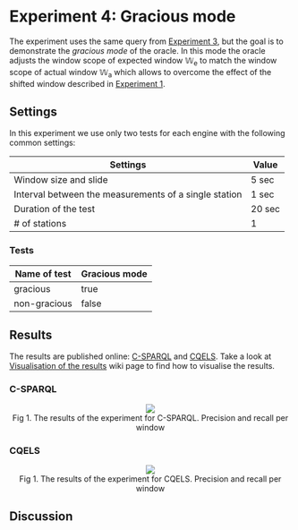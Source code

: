 # Experiment 4: Gracious mode

The experiment uses the same query from [Experiment 3](https://github.com/YABench/yabench-one/tree/master/Experiment_3), but the goal is to demonstrate the *gracious mode* of the oracle. In this mode the oracle adjusts the window scope of expected window &#x1D54E;<sub>e</sub> to match the window scope of actual window &#x1D54E;<sub>a</sub> which allows to overcome the effect of the shifted window described in [Experiment 1](https://github.com/YABench/yabench-one/tree/master/Experiment_1).

## Settings

In this experiment we use only two tests for each engine with the following common settings:

Settings | Value
---------|------
Window size and slide | 5 sec
Interval between the measurements of a single station | 1 sec
Duration of the test | 20 sec
# of stations | 1

### Tests

Name of test | Gracious mode
-------------|--------------------------
gracious | true
non-gracious | false

## Results

The results are published online: [C-SPARQL](https://github.com/YABench/yabench-one/tree/master/Experiment_4/csparql/results) and [CQELS](https://github.com/YABench/yabench-one/tree/master/Experiment_4/cqels/results). Take a look at [Visualisation of the results](https://github.com/YABench/yabench/wiki#visualisation-the-results) wiki page to find how to visualise the results.

### C-SPARQL

<p align="center">
    <img src="http://yabench.github.io/yabench-one/Experiment_4/csparql/ORACLE_pr.png"/>
    </br>
    Fig 1. The results of the experiment for C-SPARQL. Precision and recall per window
</p>

### CQELS

<p align="center">
    <img src="http://yabench.github.io/yabench-one/Experiment_4/cqels/ORACLE_pr.png"/>
    </br>
    Fig 1. The results of the experiment for CQELS. Precision and recall per window
</p>

## Discussion
